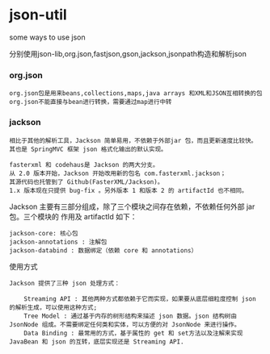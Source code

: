 # json-util
some ways to use json


分别使用json-lib,org.json,fastjson,gson,jackson,jsonpath构造和解析json

###	org.json

	org.json包是用来beans,collections,maps,java arrays 和XML和JSON互相转换的包
	org.json不能直接与bean进行转换，需要通过map进行中转
	
###	jackson

	相比于其他的解析工具，Jackson 简单易用，不依赖于外部jar 包，而且更新速度比较快。
	其也是 SpringMVC 框架 json 格式化输出的默认实现。
	
	fasterxml 和 codehaus是 Jackson 的两大分支。
	从 2.0 版本开始，Jackson 开始改用新的包名 com.fasterxml.jackson；
	其源代码也托管到了 Github(FasterXML/Jackson)。
	1.x 版本现在只提供 bug-fix 。另外版本 1 和版本 2 的 artifactId 也不相同。

Jackson 主要有三部分组成，除了三个模块之间存在依赖，不依赖任何外部 jar 包。三个模块的 作用及 artifactId 如下：

    jackson-core: 核心包
    jackson-annotations : 注解包
    jackson-databind : 数据绑定（依赖 core 和 annotations）

使用方式

    Jackson 提供了三种 json 处理方式：

        Streaming API : 其他两种方式都依赖于它而实现，如果要从底层细粒度控制 json 的解析生成，可以使用这种方式;
        Tree Model : 通过基于内存的树形结构来描述 json 数据。json 结构树由 JsonNode 组成。不需要绑定任何类和实体，可以方便的对 JsonNode 来进行操作。
        Data Binding : 最常用的方式，基于属性的 get 和 set方法以及注解来实现 JavaBean 和 json 的互转，底层实现还是 Streaming API.
